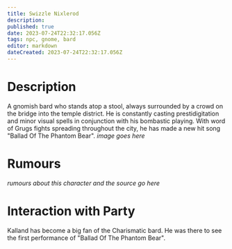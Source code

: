 ```yaml
---
title: Swizzle Nixlerod
description: 
published: true
date: 2023-07-24T22:32:17.056Z
tags: npc, gnome, bard
editor: markdown
dateCreated: 2023-07-24T22:32:17.056Z
---
```


# Description
A gnomish bard who stands atop a stool, always surrounded by a crowd on the bridge into the temple district. He is constantly casting prestidigitation and minor visual spells in conjunction with his bombastic playing. With word of Grugs fights spreading throughout the city, he has made a new hit song "Ballad Of The Phantom Bear".
*image goes here*

# Rumours
*rumours about this character and the source go here*

# Interaction with Party
 Kalland has become a big fan of the Charismatic bard. He was there to see the first performance of "Ballad Of The Phantom Bear".